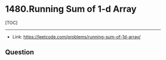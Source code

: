 # 1480.Running Sum of 1-d Array

[TOC]

---

* Link: https://leetcode.com/problems/running-sum-of-1d-array/

## Question


